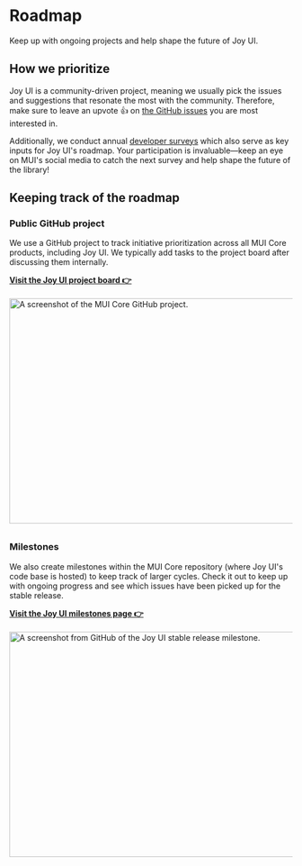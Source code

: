 # Roadmap

<p class="description">Keep up with ongoing projects and help shape the future of Joy UI.</p>

## How we prioritize

Joy UI is a community-driven project, meaning we usually pick the issues and suggestions that resonate the most with the community.
Therefore, make sure to leave an upvote 👍 on [the GitHub issues](https://github.com/mui/material-ui/issues?q=is:open+is:issue+label:%22package:+joy-ui%22) you are most interested in.

Additionally, we conduct annual [developer surveys](/blog/?tags=Developer+survey/) which also serve as key inputs for Joy UI's roadmap.
Your participation is invaluable—keep an eye on MUI's social media to catch the next survey and help shape the future of the library!

## Keeping track of the roadmap

### Public GitHub project

We use a GitHub project to track initiative prioritization across all MUI Core products, including Joy UI.
We typically add tasks to the project board after discussing them internally.

**[Visit the Joy UI project board 👉](https://github.com/orgs/mui/projects/18/views/8)**

<img src="/static/joy-ui/roadmap/github-projects.png" style="width: 814px; margin-top: 4px; margin-bottom: 8px;" alt="A screenshot of the MUI Core GitHub project." width="1628" height="400" />

### Milestones

We also create milestones within the MUI Core repository (where Joy UI's code base is hosted) to keep track of larger cycles.
Check it out to keep up with ongoing progress and see which issues have been picked up for the stable release.

**[Visit the Joy UI milestones page 👉](https://github.com/mui/material-ui/milestone/47)**

<img src="/static/joy-ui/roadmap/milestone.png" style="width: 814px; margin-top: 4px; margin-bottom: 8px;" alt="A screenshot from GitHub of the Joy UI stable release milestone." width="1628" height="400" />
